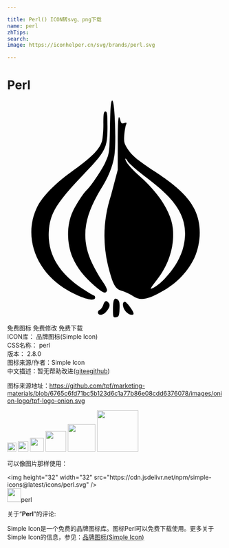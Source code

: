 ```yaml
---

title: Perl() ICON转svg、png下载
name: perl
zhTips: 
search: 
image: https://iconhelper.cn/svg/brands/perl.svg

---
```


# Perl  <small style="font-size: 60%;font-weight: 100"></small>

<div id="svg" class="svg-wrap">
<svg role="img" viewBox="0 0 24 24" xmlns="http://www.w3.org/2000/svg"><title>Perl icon</title><path d="M11.638 0c-.148 0-.207.689-.252 2.925-.058 2.86-.07 2.949-.51 3.914-.36.793-1.623 2.676-2.037 3.04-.373.328-1.183 1.56-1.58 2.401-.71 1.504-.659 3.52-.04 5.047.518 1.194 1.262 2.156 2.46 3.182.94.805 1.23.919 1.375.544.049-.128-.162-.572-.483-1.018-.313-.436-.843-1.362-1.178-2.059-1.382-2.926-.7-5.357.902-8.045.89-1.393 1.403-2.642 1.579-3.852.22-1.515.043-6.079-.236-6.079zm-.757 1.215c-.186 0-.228.26-.228 1.422 0 .782-.08 1.654-.177 1.938-.312.914-1.154 1.737-3.482 3.404-1.684 1.205-3.096 2.652-3.64 3.732-1.666 3.299-.195 7.311 3.42 9.333 1.613.902 2.966 1.253 2.966.768 0-.126-.054-.228-.121-.228s-.632-.332-1.254-.738c-2.69-1.755-3.947-3.927-3.747-6.482.15-1.91.873-3.08 3.796-6.135 2.522-2.636 2.69-2.97 2.693-5.304.001-1.42-.036-1.71-.226-1.71zm1.508.632c-.103.017-.14.905-.142 2.903l-.004 2.926-.744 2.812c-.83 2.54-.954 5.133-.345 7.725.558 2.202.796 2.638 1.567 2.857.343.098.89.355 1.216.572.736.49 1.395.435 2.715-.232 1.92-.97 3.209-2.222 4.067-3.953.745-1.648.856-3.71.068-5.35-.7-1.414-1.882-2.554-4.358-4.197-2.162-1.436-2.617-1.82-3.15-2.652-.322-.503-.369-.724-.308-1.444.04-.468.126-.978.192-1.134.101-.239.069-.268-.202-.182-.26.082-.34.027-.42-.286-.061-.245-.112-.372-.152-.365zm.714 4.586c.034-.007.135.113.252.306.144.237 1.022 1 1.952 1.697 2.888 2.189 5.27 4.378 4.087 8.2-.405 1.146-.99 2.07-1.963 3.098-.544.575-1.266 1.09-1.53 1.09-.047 0 .252-.43.664-.954 1.337-1.7 1.972-3.718 1.79-5.674-.168-1.796-1.557-3.975-3.753-5.89-.912-.796-1.518-1.536-1.512-1.846 0-.016.005-.025.013-.027zm-1.089 15.492c-.208-.006-.297.349-.297 1.121 0 .94.018.988.342.942.302-.042.347-.15.387-.899.032-.613-.019-.902-.183-1.039-.097-.08-.18-.123-.249-.125zm-1.052.28c-.124-.002-.226.14-.327.43-.085.245-.253.481-.373.527-.322.124-.264.55.075.55.162 0 .402-.109.534-.24.441-.442.579-.824.382-1.062-.111-.134-.206-.203-.29-.205zm2.074.063c-.312 0-.28.61.053 1.034.309.392.908.567.908.264 0-.252-.775-1.298-.961-1.298z"/></svg>
</div>
<detail full-name='perl'></detail>

<div class="detail-page">
<p>
<span><span class="badge-success badge">免费图标</span> <span class="badge-success badge">免费修改</span>  <span class="badge-success badge">免费下载</span> </span>
<br/>
<span>
ICON库：
<span class="badge-secondary badge">品牌图标(Simple Icon)</span> 
</span>
<br/>
<span>
CSS名称：
<span class="badge-secondary badge">perl</span> 
</span>

<br/>
<span>
版本：
<span class="badge-secondary badge">2.8.0</span> 
</span>
<br/>
<span>图标来源/作者：<span class="badge-light badge">Simple Icon</span></span> 
<br/>
<span class="zh-detail">中文描述：暂无<span class="help-link"><span>帮助改进</span>(<a href="https://gitee.com/liuwave/icon-helper/edit/master/json/brands/perl.json" target="_blank" rel="noopener noreferrer">gitee</a><a href="https://github.com/liuwave/icon-helper/edit/master/json/brands/perl.json" target="_blank" rel="noopener noreferrer">github</a></span>)</span><br/>
</p>
</div><div class="description description alert alert-light"><p>图标来源地址：<a href="https://github.com/tpf/marketing-materials/blob/6765c6fd71bc5b123d6c1a77b86e08cdd6376078/images/onion-logo/tpf-logo-onion.svg" target="_blank" rel="noopener noreferrer">https://github.com/tpf/marketing-materials/blob/6765c6fd71bc5b123d6c1a77b86e08cdd6376078/images/onion-logo/tpf-logo-onion.svg</a></p></div>
<div class="alert alert-dark">
<img height="21" width="21" src="https://cdn.jsdelivr.net/npm/simple-icons@latest/icons/perl.svg" />
<img height="24" width="24" src="https://cdn.jsdelivr.net/npm/simple-icons@latest/icons/perl.svg" />
<img height="32" width="32" src="https://cdn.jsdelivr.net/npm/simple-icons@latest/icons/perl.svg" />
<img height="48" width="48" src="https://cdn.jsdelivr.net/npm/simple-icons@latest/icons/perl.svg" />
<img height="64" width="64" src="https://cdn.jsdelivr.net/npm/simple-icons@latest/icons/perl.svg" />
<img height="96" width="96" src="https://cdn.jsdelivr.net/npm/simple-icons@latest/icons/perl.svg" />

</div>
<div>
  <p>可以像图片那样使用：    
  </p>
  <div class="alert alert-primary" style="font-size: 14px">
    &lt;img height="32" width="32" src="https://cdn.jsdelivr.net/npm/simple-icons@latest/icons/perl.svg" /&gt;
    <copy-btn content='<img height="32" width="32" src="https://cdn.jsdelivr.net/npm/simple-icons@latest/icons/perl.svg" />'></copy-btn>
  </div>
  <div class="alert alert-secondary">
    <img height="32" width="32" src="https://cdn.jsdelivr.net/npm/simple-icons@latest/icons/perl.svg" />perl
    <copy-btn content="perl" btn-title="复制图标名称"></copy-btn>
  </div>
</div>
<div class="icon-detail__container">
<p>关于“<b>Perl</b>”的评论:</p>
</div>
<Vssue title="关于“Perl”的评论" />
<div><p>Simple Icon是一个免费的品牌图标库。图标Perl可以免费下载使用。更多关于  Simple Icon的信息，参见：<a target="_blank" href="https://iconhelper.cn/brands.html">品牌图标(Simple Icon)</a>
</p></div>
